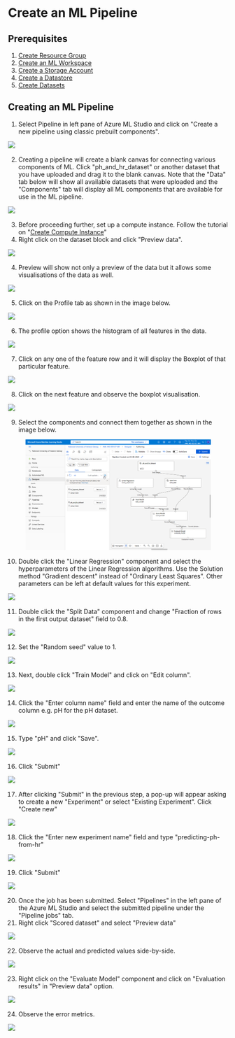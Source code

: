 # Create an ML Pipeline

## Prerequisites

1. [Create Resource Group](../create-resource-group.md)
2. [Create an ML Workspace](../create-ml-workspace.md)
3. [Create a Storage Account](../create-storage-account.md)
4. [Create a Datastore](../create-datastore.md)
5. [Create Datasets](../create-dataset.md)

## Creating an ML Pipeline&#x20;

1. Select Pipeline in left pane of Azure ML Studio and click on "Create a new pipeline using classic prebuilt components".

![](https://ajeuwbhvhr.cloudimg.io/colony-recorder.s3.amazonaws.com/files/2023-03-09/90b6dd5c-a658-46cd-91fe-d04d352c146c/File.jpeg?tl\_px=0,132\&br\_px=746,552\&sharp=0.8\&width=560\&wat\_scale=50\&wat=1\&wat\_opacity=0.7\&wat\_gravity=northwest\&wat\_url=https://colony-labs-public.s3.us-east-2.amazonaws.com/images/watermarks/watermark\_default.png\&wat\_pad=132,139)

2. Creating a pipeline will create a blank canvas for connecting various components of ML. Click "ph\_and\_hr\_dataset" or another dataset that you have uploaded and drag it to the blank canvas. Note that the "Data" tab below will show all available datasets that were uploaded and the "Components" tab will display all ML components that are available for use in the ML pipeline.

![](https://ajeuwbhvhr.cloudimg.io/colony-recorder.s3.amazonaws.com/files/2023-03-09/ed13dbb4-f4d7-457a-8ad9-e9412981e0d7/File.jpeg?tl\_px=0,193\&br\_px=746,613\&sharp=0.8\&width=560\&wat\_scale=50\&wat=1\&wat\_opacity=0.7\&wat\_gravity=northwest\&wat\_url=https://colony-labs-public.s3.us-east-2.amazonaws.com/images/watermarks/watermark\_default.png\&wat\_pad=72,152)

3. Before proceeding further, set up a compute instance. Follow the tutorial on "[Create Compute Instance](create-compute-instance.md)"
4. Right click on the dataset block and click "Preview data".

![](https://ajeuwbhvhr.cloudimg.io/colony-recorder.s3.amazonaws.com/files/2023-03-09/a50b4ce9-76a3-4d51-9263-5412d4f9c68a/File.jpeg?tl\_px=188,193\&br\_px=934,613\&sharp=0.8\&width=560\&wat\_scale=50\&wat=1\&wat\_opacity=0.7\&wat\_gravity=northwest\&wat\_url=https://colony-labs-public.s3.us-east-2.amazonaws.com/images/watermarks/watermark\_default.png\&wat\_pad=262,252)

4. Preview will show not only a preview of the data but it allows some visualisations of the data as well.

![](https://ajeuwbhvhr.cloudimg.io/colony-recorder.s3.amazonaws.com/files/2023-03-09/37cc2376-20ce-4b5d-8f84-f44add03345e/File.jpeg?tl\_px=4,0\&br\_px=750,420\&sharp=0.8\&width=560\&wat\_scale=50\&wat=1\&wat\_opacity=0.7\&wat\_gravity=northwest\&wat\_url=https://colony-labs-public.s3.us-east-2.amazonaws.com/images/watermarks/watermark\_default.png\&wat\_pad=262,52)

5. Click on the Profile tab as shown in the image below.

![](https://ajeuwbhvhr.cloudimg.io/colony-recorder.s3.amazonaws.com/files/2023-03-09/2d7d9ec7-476f-43ab-a772-a06ad3f1383f/File.jpeg?tl\_px=125,21\&br\_px=871,441\&sharp=0.8\&width=560\&wat\_scale=50\&wat=1\&wat\_opacity=0.7\&wat\_gravity=northwest\&wat\_url=https://colony-labs-public.s3.us-east-2.amazonaws.com/images/watermarks/watermark\_default.png\&wat\_pad=262,139)

6. The profile option shows the histogram of all features in the data.

![](https://ajeuwbhvhr.cloudimg.io/colony-recorder.s3.amazonaws.com/files/2023-03-09/6e3fb9df-f6d2-40c1-999c-ea84345a8cab/File.jpeg?tl\_px=273,193\&br\_px=1019,613\&sharp=0.8\&width=560\&wat\_scale=50\&wat=1\&wat\_opacity=0.7\&wat\_gravity=northwest\&wat\_url=https://colony-labs-public.s3.us-east-2.amazonaws.com/images/watermarks/watermark\_default.png\&wat\_pad=494,153)

7. Click on any one of the feature row and it will display the Boxplot of that particular feature.

![](https://ajeuwbhvhr.cloudimg.io/colony-recorder.s3.amazonaws.com/files/2023-03-09/49c6e220-66a0-4db2-b497-8740e96ca600/File.jpeg?tl\_px=273,191\&br\_px=1019,611\&sharp=0.8\&width=560\&wat\_scale=50\&wat=1\&wat\_opacity=0.7\&wat\_gravity=northwest\&wat\_url=https://colony-labs-public.s3.us-east-2.amazonaws.com/images/watermarks/watermark\_default.png\&wat\_pad=520,139)

8. Click on the next feature and observe the boxplot visualisation.

![](https://ajeuwbhvhr.cloudimg.io/colony-recorder.s3.amazonaws.com/files/2023-03-09/9daceb74-0459-4b35-a096-3e6311946e25/File.jpeg?tl\_px=273,184\&br\_px=1019,604\&sharp=0.8\&width=560\&wat\_scale=50\&wat=1\&wat\_opacity=0.7\&wat\_gravity=northwest\&wat\_url=https://colony-labs-public.s3.us-east-2.amazonaws.com/images/watermarks/watermark\_default.png\&wat\_pad=523,139)

9. Select the components and connect them together as shown in the image below.&#x20;

<figure><img src="../../../.gitbook/assets/msedge_IWeTsCxLwn (1).png" alt=""><figcaption></figcaption></figure>

10. Double click the "Linear Regression" component and select the hyperparameters of the Linear Regression algorithms. Use the Solution method "Gradient descent" instead of "Ordinary Least Squares". Other parameters can be left at default values for this experiment.

![](https://ajeuwbhvhr.cloudimg.io/colony-recorder.s3.amazonaws.com/files/2023-03-09/d771b63a-13d5-4829-b5d2-0251941a0501/File.jpeg?tl\_px=273,0\&br\_px=1019,420\&sharp=0.8\&width=560\&wat\_scale=50\&wat=1\&wat\_opacity=0.7\&wat\_gravity=northwest\&wat\_url=https://colony-labs-public.s3.us-east-2.amazonaws.com/images/watermarks/watermark\_default.png\&wat\_pad=436,87)

11. Double click the "Split Data" component and change "Fraction of rows in the first output dataset" field to 0.8.

![](https://ajeuwbhvhr.cloudimg.io/colony-recorder.s3.amazonaws.com/files/2023-03-09/83160adf-be6d-4028-b168-d473b8d1d490/File.jpeg?tl\_px=57,111\&br\_px=803,531\&sharp=0.8\&width=560\&wat\_scale=50\&wat=1\&wat\_opacity=0.7\&wat\_gravity=northwest\&wat\_url=https://colony-labs-public.s3.us-east-2.amazonaws.com/images/watermarks/watermark\_default.png\&wat\_pad=262,139)

12. Set the "Random seed" value to 1.&#x20;

![](https://ajeuwbhvhr.cloudimg.io/colony-recorder.s3.amazonaws.com/files/2023-03-09/2139cd5b-7d3d-4e54-81e1-64599bee6acb/File.jpeg?tl\_px=273,0\&br\_px=1019,420\&sharp=0.8\&width=560\&wat\_scale=50\&wat=1\&wat\_opacity=0.7\&wat\_gravity=northwest\&wat\_url=https://colony-labs-public.s3.us-east-2.amazonaws.com/images/watermarks/watermark\_default.png\&wat\_pad=449,84)

13. Next, double click "Train Model" and click on "Edit column".

![](https://ajeuwbhvhr.cloudimg.io/colony-recorder.s3.amazonaws.com/files/2023-03-08/26a83090-bd1f-4620-bcdc-8d7b3e65845a/ascreenshot.jpeg?tl\_px=273,14\&br\_px=1019,434\&sharp=0.8\&width=560\&wat\_scale=50\&wat=1\&wat\_opacity=0.7\&wat\_gravity=northwest\&wat\_url=https://colony-labs-public.s3.us-east-2.amazonaws.com/images/watermarks/watermark\_default.png\&wat\_pad=486,139)

14. Click the "Enter column name" field and enter the name of the outcome column e.g. pH for the pH dataset.&#x20;

![](https://ajeuwbhvhr.cloudimg.io/colony-recorder.s3.amazonaws.com/files/2023-03-08/0e00b216-500c-4e28-9d27-8445468762b7/ascreenshot.jpeg?tl\_px=273,0\&br\_px=1019,420\&sharp=0.8\&width=560\&wat\_scale=50\&wat=1\&wat\_opacity=0.7\&wat\_gravity=northwest\&wat\_url=https://colony-labs-public.s3.us-east-2.amazonaws.com/images/watermarks/watermark\_default.png\&wat\_pad=280,116)

15. Type "pH" and click "Save".

![](https://ajeuwbhvhr.cloudimg.io/colony-recorder.s3.amazonaws.com/files/2023-03-08/63d0171d-bb89-43fa-856f-f6862a559de9/ascreenshot.jpeg?tl\_px=273,0\&br\_px=1019,420\&sharp=0.8\&width=560\&wat\_scale=50\&wat=1\&wat\_opacity=0.7\&wat\_gravity=northwest\&wat\_url=https://colony-labs-public.s3.us-east-2.amazonaws.com/images/watermarks/watermark\_default.png\&wat\_pad=442,83)

16. Click "Submit"

![](https://ajeuwbhvhr.cloudimg.io/colony-recorder.s3.amazonaws.com/files/2023-03-08/424be325-9585-462b-9107-e6dfcce5ada5/ascreenshot.jpeg?tl\_px=273,0\&br\_px=1019,420\&sharp=0.8\&width=560\&wat\_scale=50\&wat=1\&wat\_opacity=0.7\&wat\_gravity=northwest\&wat\_url=https://colony-labs-public.s3.us-east-2.amazonaws.com/images/watermarks/watermark\_default.png\&wat\_pad=493,48)

17. After clicking "Submit" in the previous step, a pop-up will appear asking to create a new "Experiment" or select "Existing Experiment". Click "Create new"

![](https://ajeuwbhvhr.cloudimg.io/colony-recorder.s3.amazonaws.com/files/2023-03-08/c673a518-c09e-4e88-96d1-6d14737e5c7c/ascreenshot.jpeg?tl\_px=69,0\&br\_px=815,420\&sharp=0.8\&width=560\&wat\_scale=50\&wat=1\&wat\_opacity=0.7\&wat\_gravity=northwest\&wat\_url=https://colony-labs-public.s3.us-east-2.amazonaws.com/images/watermarks/watermark\_default.png\&wat\_pad=262,108)

18. Click the "Enter new experiment name" field and type "predicting-ph-from-hr"

![](https://ajeuwbhvhr.cloudimg.io/colony-recorder.s3.amazonaws.com/files/2023-03-08/346d1711-f3a3-40e4-8bf0-74da3777fc26/ascreenshot.jpeg?tl\_px=0,193\&br\_px=746,613\&sharp=0.8\&width=560\&wat\_scale=50\&wat=1\&wat\_opacity=0.7\&wat\_gravity=northwest\&wat\_url=https://colony-labs-public.s3.us-east-2.amazonaws.com/images/watermarks/watermark\_default.png\&wat\_pad=262,243)

19. Click "Submit"

![](https://ajeuwbhvhr.cloudimg.io/colony-recorder.s3.amazonaws.com/files/2023-03-08/ef9131a4-e16e-4d53-bf16-504c8dbea23c/ascreenshot.jpeg?tl\_px=224,193\&br\_px=970,613\&sharp=0.8\&width=560\&wat\_scale=50\&wat=1\&wat\_opacity=0.7\&wat\_gravity=northwest\&wat\_url=https://colony-labs-public.s3.us-east-2.amazonaws.com/images/watermarks/watermark\_default.png\&wat\_pad=262,238)

20. Once the job has been submitted. Select "Pipelines" in the left pane of the Azure ML Studio and select the submitted pipeline under the "Pipeline jobs" tab.&#x20;
21. Right click "Scored dataset" and select "Preview data"

![](https://ajeuwbhvhr.cloudimg.io/colony-recorder.s3.amazonaws.com/files/2023-03-08/414736b9-fee6-4d56-98d3-0da1914c9936/ascreenshot.jpeg?tl\_px=273,193\&br\_px=1019,613\&sharp=0.8\&width=560\&wat\_scale=50\&wat=1\&wat\_opacity=0.7\&wat\_gravity=northwest\&wat\_url=https://colony-labs-public.s3.us-east-2.amazonaws.com/images/watermarks/watermark\_default.png\&wat\_pad=269,219)

22. Observe the actual and predicted values side-by-side.

![](https://ajeuwbhvhr.cloudimg.io/colony-recorder.s3.amazonaws.com/files/2023-03-08/a4742bc6-819b-4356-ac57-f2d53a386558/ascreenshot.jpeg?tl\_px=273,154\&br\_px=1019,574\&sharp=0.8\&width=560\&wat\_scale=50\&wat=1\&wat\_opacity=0.7\&wat\_gravity=northwest\&wat\_url=https://colony-labs-public.s3.us-east-2.amazonaws.com/images/watermarks/watermark\_default.png\&wat\_pad=320,139)

23. Right click on the "Evaluate Model" component and click on  "Evaluation results" in "Preview data" option.

![](https://ajeuwbhvhr.cloudimg.io/colony-recorder.s3.amazonaws.com/files/2023-03-08/667b3b3a-fd68-496f-be6c-901ecc7ebd5f/ascreenshot.jpeg?tl\_px=273,183\&br\_px=1019,603\&sharp=0.8\&width=560\&wat\_scale=50\&wat=1\&wat\_opacity=0.7\&wat\_gravity=northwest\&wat\_url=https://colony-labs-public.s3.us-east-2.amazonaws.com/images/watermarks/watermark\_default.png\&wat\_pad=336,139)

24. Observe the error metrics.

![](https://ajeuwbhvhr.cloudimg.io/colony-recorder.s3.amazonaws.com/files/2023-03-08/50e31ed1-0183-42ce-bb26-cf568b3887d6/ascreenshot.jpeg?tl\_px=273,193\&br\_px=1019,613\&sharp=0.8\&width=560\&wat\_scale=50\&wat=1\&wat\_opacity=0.7\&wat\_gravity=northwest\&wat\_url=https://colony-labs-public.s3.us-east-2.amazonaws.com/images/watermarks/watermark\_default.png\&wat\_pad=512,139)
